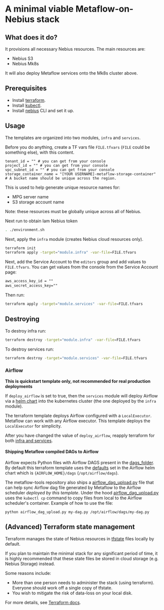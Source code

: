 # A minimal viable Metaflow-on-Nebius stack

## What does it do?

It provisions all necessary Nebius resources. The main resources are:

* Nebius S3
* Nebius Mk8s

It will also deploy Metaflow services onto the Mk8s cluster above.

## Prerequisites

* Install [terraform](https://learn.hashicorp.com/tutorials/terraform/install-cli).
* Install [kubectl](https://kubernetes.io/docs/tasks/tools/#kubectl).
* Install [nebius](https://docs.nebius.com/cli/quickstart/) CLI and set it up.

## Usage

The templates are organized into two modules, `infra` and `services`.

Before you do anything, create a TF vars file `FILE.tfvars` (`FILE` could be something else), with this content.

```text
tenant_id = "" # you can get from your console
project_id = "" # you can get from your console
vpc_subnet_id = "" # you can get from your console
storage_container_name = "[YOUR USERNAME]-metaflow-storage-container" # A bucket name should be unique across the region.
```

This is used to help generate unique resource names for:

* MPG server name
* S3 storage account name

Note: these resources must be globally unique across all of Nebius.

Next run to obtain Iam Nebius token

```bash
. ./environment.sh
```

Next, apply the `infra` module (creates Nebius cloud resources only).

```bash
terraform init  
terraform apply -target="module.infra" -var-file=FILE.tfvars
```

Next, add the Service Account to the `editors` group and add values to `FILE.tfvars`. You can get values from the console from the Service Account page:

```txt
aws_access_key_id = ""
aws_secret_access_key=""
```

Then run:
```bash
terraform apply -target="module.services" -var-file=FILE.tfvars
```

## Destroying

To destroy infra run:

```bash
terraform destroy -target="module.infra" -var-file=FILE.tfvars
```

To destroy services run:

```bash
terraform destroy -target="module.services" -var-file=FILE.tfvars
```

### Airflow

**This is quickstart template only, not recommended for real production deployments**

If `deploy_airflow` is set to true, then the `services` module will deploy Airflow via a [helm chart](https://airflow.apache.org/docs/helm-chart/stable/index.html) into the kubernetes cluster (the one deployed by the `infra` module). 

The terraform template deploys Airflow configured with a `LocalExecutor`. Metaflow can work with any Airflow executor. This template deploys the `LocalExecutor` for simplicity.

After you have changed the value of `deploy_airflow`, reapply terraform for both [infra and services](#usage).

#### Shipping Metaflow compiled DAGs to Airflow
Airflow expects Python files with Airflow DAGS present in the [dags_folder](https://airflow.apache.org/docs/apache-airflow/2.2.0/configurations-ref.html#dags-folder). By default this terraform template uses the [defaults](https://airflow.apache.org/docs/helm-chart/stable/parameters-ref.html#airflow) set in the Airflow helm chart which is `{AIRFLOW_HOME}/dags` (`/opt/airflow/dags`).

The metaflow-tools repository also ships a [airflow_dag_upload.py](../../scripts/airflow_dag_upload.py) file that can help sync Airflow dag file generated by Metaflow to the Airflow scheduler _deployed by this template_. Under the hood [airflow_dag_upload.py](../../scripts/airflow_dag_upload.py) uses the `kubectl cp` command to copy files from local to the Airflow scheduler's container. Example of how to use the file:
```
python airflow_dag_upload.py my-dag.py /opt/airflow/dags/my-dag.py
```

## (Advanced) Terraform state management

Terraform manages the state of Nebius resources in [tfstate](https://www.terraform.io/language/state) files locally by default.

If you plan to maintain the minimal stack for any significant period of time, it is highly
recommended that these state files be stored in cloud storage (e.g. Nebius Storage) instead.

Some reasons include:

* More than one person needs to administer the stack (using terraform). Everyone should work off
  a single copy of tfstate.
* You wish to mitigate the risk of data-loss on your local disk.

For more details, see [Terraform docs](https://www.terraform.io/language/settings/backends/configuration).